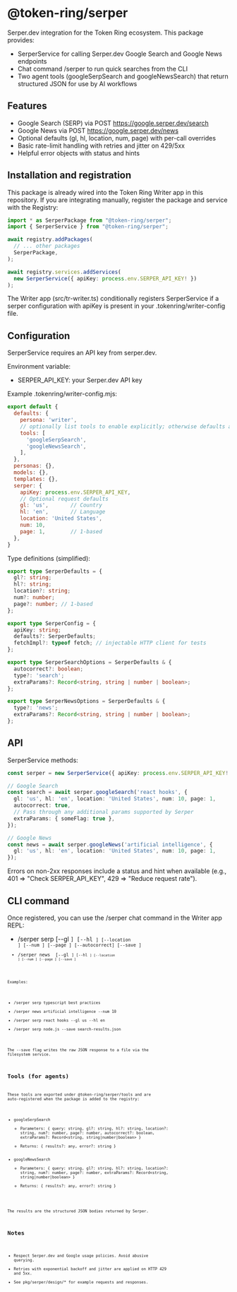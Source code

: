 # @token-ring/serper

Serper.dev integration for the Token Ring ecosystem. This package provides:

- SerperService for calling Serper.dev Google Search and Google News endpoints
- Chat command /serper to run quick searches from the CLI
- Two agent tools (googleSerpSearch and googleNewsSearch) that return structured JSON for use by AI workflows


## Features
- Google Search (SERP) via POST https://google.serper.dev/search
- Google News via POST https://google.serper.dev/news
- Optional defaults (gl, hl, location, num, page) with per-call overrides
- Basic rate-limit handling with retries and jitter on 429/5xx
- Helpful error objects with status and hints


## Installation and registration
This package is already wired into the Token Ring Writer app in this repository. If you are integrating manually, register the package and service with the Registry:

```ts
import * as SerperPackage from "@token-ring/serper";
import { SerperService } from "@token-ring/serper";

await registry.addPackages(
  // ... other packages
  SerperPackage,
);

await registry.services.addServices(
  new SerperService({ apiKey: process.env.SERPER_API_KEY! })
);
```

The Writer app (src/tr-writer.ts) conditionally registers SerperService if a serper configuration with apiKey is present in your .tokenring/writer-config file.


## Configuration
SerperService requires an API key from serper.dev.

Environment variable:
- SERPER_API_KEY: your Serper.dev API key

Example .tokenring/writer-config.mjs:

```js
export default {
  defaults: {
    persona: 'writer',
    // optionally list tools to enable explicitly; otherwise defaults are enabled
    tools: [
      'googleSerpSearch',
      'googleNewsSearch',
    ],
  },
  personas: {},
  models: {},
  templates: {},
  serper: {
    apiKey: process.env.SERPER_API_KEY,
    // Optional request defaults
    gl: 'us',       // Country
    hl: 'en',       // Language
    location: 'United States',
    num: 10,
    page: 1,        // 1-based
  },
}
```

Type definitions (simplified):

```ts
export type SerperDefaults = {
  gl?: string;
  hl?: string;
  location?: string;
  num?: number;
  page?: number; // 1-based
};

export type SerperConfig = {
  apiKey: string;
  defaults?: SerperDefaults;
  fetchImpl?: typeof fetch; // injectable HTTP client for tests
};

export type SerperSearchOptions = SerperDefaults & {
  autocorrect?: boolean;
  type?: 'search';
  extraParams?: Record<string, string | number | boolean>;
};

export type SerperNewsOptions = SerperDefaults & {
  type?: 'news';
  extraParams?: Record<string, string | number | boolean>;
};
```


## API
SerperService methods:

```ts
const serper = new SerperService({ apiKey: process.env.SERPER_API_KEY! });

// Google Search
const search = await serper.googleSearch('react hooks', {
  gl: 'us', hl: 'en', location: 'United States', num: 10, page: 1,
  autocorrect: true,
  // Pass through any additional params supported by Serper
  extraParams: { someFlag: true },
});

// Google News
const news = await serper.googleNews('artificial intelligence', {
  gl: 'us', hl: 'en', location: 'United States', num: 10, page: 1,
});
```

Errors on non-2xx responses include a status and hint when available (e.g., 401 => "Check SERPER_API_KEY", 429 => "Reduce request rate").


## CLI command
Once registered, you can use the /serper chat command in the Writer app REPL:

- /serper serp <query> [--gl <code>] [--hl <code>] [--location <string>] [--num <n>] [--page <n>] [--autocorrect] [--save <path>]
- /serper news <query> [--gl <code>] [--hl <code>] [--location <string>] [--num <n>] [--page <n>] [--save <path>]

Examples:
- /serper serp typescript best practices
- /serper news artificial intelligence --num 10
- /serper serp react hooks --gl us --hl en
- /serper serp node.js --save search-results.json

The --save flag writes the raw JSON response to a file via the filesystem service.


## Tools (for agents)
These tools are exported under @token-ring/serper/tools and are auto-registered when the package is added to the registry:

- googleSerpSearch
  - Parameters: { query: string, gl?: string, hl?: string, location?: string, num?: number, page?: number, autocorrect?: boolean, extraParams?: Record<string, string|number|boolean> }
  - Returns: { results?: any, error?: string }
- googleNewsSearch
  - Parameters: { query: string, gl?: string, hl?: string, location?: string, num?: number, page?: number, extraParams?: Record<string, string|number|boolean> }
  - Returns: { results?: any, error?: string }

The results are the structured JSON bodies returned by Serper.


## Notes
- Respect Serper.dev and Google usage policies. Avoid abusive querying.
- Retries with exponential backoff and jitter are applied on HTTP 429 and 5xx.
- See pkg/serper/design/* for example requests and responses.
